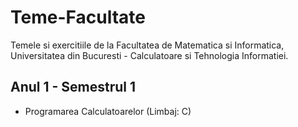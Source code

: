 # Teme-Facultate
Temele si exercitiile de la Facultatea de Matematica si Informatica, Universitatea din Bucuresti - Calculatoare si Tehnologia Informatiei.

## Anul 1 - Semestrul 1
- Programarea Calculatoarelor (Limbaj: C)
